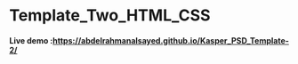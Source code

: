 # Template_Two_HTML_CSS

#### Live demo :https://abdelrahmanalsayed.github.io/Kasper_PSD_Template-2/
